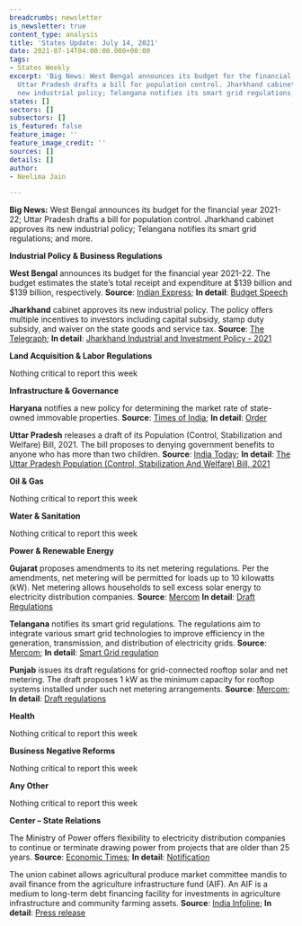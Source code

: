 ```yaml
---
breadcrumbs: newsletter
is_newsletter: true
content_type: analysis
title: 'States Update: July 14, 2021'
date: 2021-07-14T04:00:00.000+00:00
tags:
- States Weekly
excerpt: 'Big News: West Bengal announces its budget for the financial year 2021-22;
  Uttar Pradesh drafts a bill for population control. Jharkhand cabinet approves its
  new industrial policy; Telangana notifies its smart grid regulations; and more.'
states: []
sectors: []
subsectors: []
is_featured: false
feature_image: ''
feature_image_credit: ''
sources: []
details: []
author:
- Neelima Jain

---
```

**Big News:** West Bengal announces its budget for the financial year 2021-22; Uttar Pradesh drafts a bill for population control. Jharkhand cabinet approves its new industrial policy; Telangana notifies its smart grid regulations; and more.

**Industrial Policy & Business Regulations**

**West Bengal** announces its budget for the financial year 2021-22. The budget estimates the state’s total receipt and expenditure at $139 billion and $139 billion, respectively. **Source**: [Indian Express](https://indianexpress.com/article/cities/kolkata/west-bengal-government-announces-road-tax-waiver-for-passenger-transport-stamp-duty-rebate-7394265/); **In detail**: [Budget Speech](http://wbfin.nic.in/writereaddata/Budget_Speech/2021_English.pdf)

**Jharkhand** cabinet approves its new industrial policy. The policy offers multiple incentives to investors including capital subsidy, stamp duty subsidy, and waiver on the state goods and service tax. **Source**: [The Telegraph](https://www.telegraphindia.com/jharkhand/jharkhand-cabinet-clears-new-industrial-policy-aims-to-create-5-lakh-jobs/cid/1821446); **In detail**: [Jharkhand Industrial and Investment Policy - 2021](http://www.prdjharkhand.in/iprd/press_release_details.php?prid=28371)

**Land Acquisition & Labor Regulations**

Nothing critical to report this week

**Infrastructure & Governance**

**Haryana** notifies a new policy for determining the market rate of state-owned immovable properties. **Source**: [Times of India](https://timesofindia.indiatimes.com/city/chandigarh/haryana-makes-new-policy-for-fixing-rate-of-immovable-govt-properties/articleshow/84220425.cms); **In detail**: [Order](https://cdnbbsr.s3waas.gov.in/s3d79c6256b9bdac53a55801a066b70da3/uploads/2021/07/2021071376.pdf)

**Uttar Pradesh** releases a draft of its Population (Control, Stabilization and Welfare) Bill, 2021. The bill proposes to denying government benefits to anyone who has more than two children. **Source**: [India Today](https://www.indiatoday.in/india/story/up-law-commission-population-control-bill-govt-jobs-2-children-1826357-2021-07-10); **In detail**: [The Uttar Pradesh Population (Control, Stabilization And Welfare) Bill, 2021](https://images.assettype.com/barandbench/2021-07/07481512-f2b9-4a79-8853-5fee01bd1585/UP_Population_Control_Bill.pdf)

**Oil & Gas**

Nothing critical to report this week

**Water & Sanitation**

Nothing critical to report this week

**Power & Renewable Energy**

**Gujarat** proposes amendments to its net metering regulations. Per the amendments, net metering will be permitted for loads up to 10 kilowatts (kW). Net metering allows households to sell excess solar energy to electricity distribution companies. **Source**: [Mercom](https://mercomindia.com/gujarat-net-metering-rooftop-solar-10/) **In detail**: [Draft Regulations](https://gercin.org/wp-content/uploads/2021/06/Draft-NOTIFICATION-NO.-___-OF-2021-29.06.2021.pdf)

**Telangana** notifies its smart grid regulations. The regulations aim to integrate various smart grid technologies to improve efficiency in the generation, transmission, and distribution of electricity grids. **Source**: [Mercom](https://mercomindia.com/smart-grid-cell-established-in-telangana/); **In detail**: [Smart Grid regulation](https://tserc.gov.in/file_upload/uploads/Regulations/Final/tserc/2021/Smart%20Grid%20%20Regulation.pdf)

**Punjab** issues its draft regulations for grid-connected rooftop solar and net metering. The draft proposes 1 kW as the minimum capacity for rooftop systems installed under such net metering arrangements. **Source**: [Mercom](https://mercomindia.com/punjab-regulations-grid-connected-rooftop-net-metering/); **In detail**: [Draft regulations](http://pserc.gov.in/pages/Draft-SPV%20systems%20Regulations-Public%20Objection.pdf)

**Health**

Nothing critical to report this week

**Business Negative Reforms**

Nothing critical to report this week

**Any Other**

Nothing critical to report this week

**Center – State Relations**

The Ministry of Power offers flexibility to electricity distribution companies to continue or terminate drawing power from projects that are older than 25 years. **Source**: [Economic Times](https://energy.economictimes.indiatimes.com/news/power/discoms-permitted-to-relinquish-entire-allocated-power-from-25-yr-old-projects/84176633); **In detail**: [Notification](https://powermin.gov.in/sites/default/files/webform/notices/Enabling_the_Discoms_to_either_continue_or_exit_from_the_PPA_after_completion.pdf)

The union cabinet allows agricultural produce market committee mandis to avail finance from the agriculture infrastructure fund (AIF). An AIF is a medium to long-term debt financing facility for investments in agriculture infrastructure and community farming assets. **Source**: [India Infoline](https://www.indiainfoline.com/article/news-sector-agriculture/cabinet-approves-modifications-in-central-sector-scheme-of-financing-facility-under-agriculture-infrastructure-fund-121070900621_1.html); **In detail**: [Press release](https://pib.gov.in/PressReleseDetailm.aspx?PRID=1733828)
